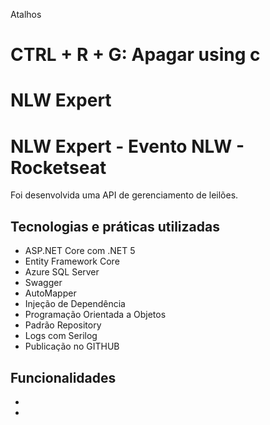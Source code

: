 Atalhos
# CTRL + R + G: Apagar using c  

# NLW Expert
# NLW Expert - Evento NLW - Rocketseat

Foi desenvolvida uma API de gerenciamento de leilões. 

## Tecnologias e práticas utilizadas
- ASP.NET Core com .NET 5
- Entity Framework Core
- Azure SQL Server
- Swagger
- AutoMapper
- Injeção de Dependência
- Programação Orientada a Objetos
- Padrão Repository
- Logs com Serilog
- Publicação no GITHUB

## Funcionalidades
- 
- 
